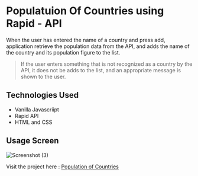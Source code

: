 # Populatuion Of Countries using Rapid - API

When the user has entered the name of a country and press add, application retrieve the population data from the API, and adds the name of the country and its population figure to the list.

> If the user enters something that is not recognized as a country by the API, it does not be adds to the list, and an appropriate message is shown to the user.

## Technologies Used

- Vanilla Javascriipt
- Rapid API
- HTML and CSS

## Usage Screen
![Screenshot (3)](https://user-images.githubusercontent.com/67550112/156695236-fbb28dea-3f7d-454a-af6e-ca7020e46c17.png)

Visit the project here :  [Population of Countries](https://iamsachin619.github.io/populatuion-of-countries/) 
